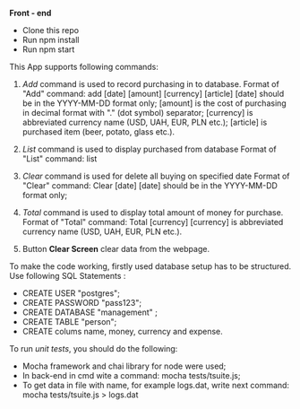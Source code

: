 **Front - end**

- Clone this repo
- Run npm install
- Run npm start

 
 This App supports following commands:

1) *Add* command is used to record purchasing in to database.
     Format of "Add" command:
     add [date] [amount] [currency] [article]
     [date] should be in the YYYY-MM-DD format only;
     [amount] is the cost of purchasing in decimal format with "." (dot symbol) separator;
     [currency] is abbreviated currency name (USD, UAH, EUR, PLN etc.);
     [article] is purchased item (beer, potato, glass etc.).

2) *List* command is used to display purchased from database
     Format of "List" command:
     list

3) *Clear* command is used for delete all buying on specified date
    Format of "Clear" command:
    Clear [date] 
    [date] should be in the YYYY-MM-DD format only;

4) *Total* command is used to display total amount of money for purchase.
    Format of "Total" command:
    Total [currency]
     [currency] is abbreviated currency name (USD, UAH, EUR, PLN etc.).

5) Button **Clear Screen** clear data from the webpage.

To make the code working, firstly used database setup has to be structured.
Use following SQL Statements :

- CREATE USER "postgres";
- CREATE PASSWORD "pass123";
- CREATE DATABASE "management" ;
- CREATE TABLE "person";
- CREATE colums name,  money, currency  and  expense.


To run *unit tests*, you should do the following:

- Mocha framework and chai library for node were used;
- In back-end in cmd wite a command: mocha tests/tsuite.js;
- To get data in file with name, for example logs.dat,  write next command: mocha tests/tsuite.js > logs.dat
